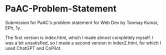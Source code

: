 # PaAC-Problem-Statement
Submission for PaAC's problem statement for Web Dev by Tanmay Kumar, EPh, 1y.

The first version is index.html, which I made almost completely myself. I was a bit unsatisfied, so I made a second version in index2.html, for which I used ChatGPT and CoPilot.